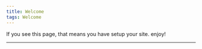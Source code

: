 ```yaml
---
title: Welcome
tags: Welcome
---
```


If you see this page, that means you have setup your site. enjoy!

<!--more-->

---

